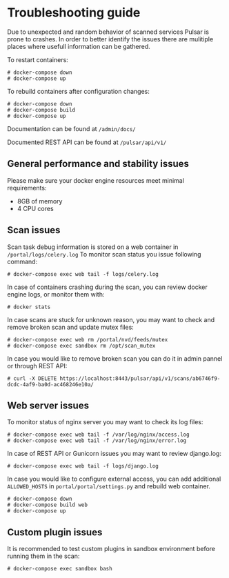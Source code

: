 # Troubleshooting guide

Due to unexpected and random behavior of scanned services Pulsar is prone to crashes.
In order to better identify the issues there are mulitiple places where usefull information can be gathered.

To restart containers:
```
# docker-compose down
# docker-compose up
```

To rebuild containers after configuration changes:
```
# docker-compose down
# docker-compose build
# docker-compose up
```

Documentation can be found at `/admin/docs/`

Documented REST API can be found at `/pulsar/api/v1/`

## General performance and stability issues
Please make sure your docker engine resources meet minimal requirements:
- 8GB of memory
- 4 CPU cores

## Scan issues

Scan task debug information is stored on a web container in `/portal/logs/celery.log`
To monitor scan status you issue following command:

```
# docker-compose exec web tail -f logs/celery.log
```

In case of containers crashing during the scan, you can review docker engine logs, or monitor them with:

```
# docker stats
```

In case scans are stuck for unknown reason, you may want to check and remove broken scan and update mutex files:

```
# docker-compose exec web rm /portal/nvd/feeds/mutex
# docker-compose exec sandbox rm /opt/scan_mutex
```

In case you would like to remove broken scan you can do it in admin pannel or through REST API:

```
# curl -X DELETE https://localhost:8443/pulsar/api/v1/scans/ab6746f9-dcdc-4af9-ba0d-ac468246e10a/
```

## Web server issues

To monitor status of nginx server you may want to check its log files:

```
# docker-compose exec web tail -f /var/log/nginx/access.log
# docker-compose exec web tail -f /var/log/nginx/error.log
```

In case of REST API or Gunicorn issues you may want to review django.log:

```
# docker-compose exec web tail -f logs/django.log
```

In case you would like to configure external access, you can add additional `ALLOWED_HOSTS` in `portal/portal/settings.py` and rebuild web container.


```
# docker-compose down
# docker-compose build web
# docker-compose up
```

## Custom plugin issues

It is recommended to test custom plugins in sandbox environment before running them in the scan:

```
# docker-compose exec sandbox bash
```
